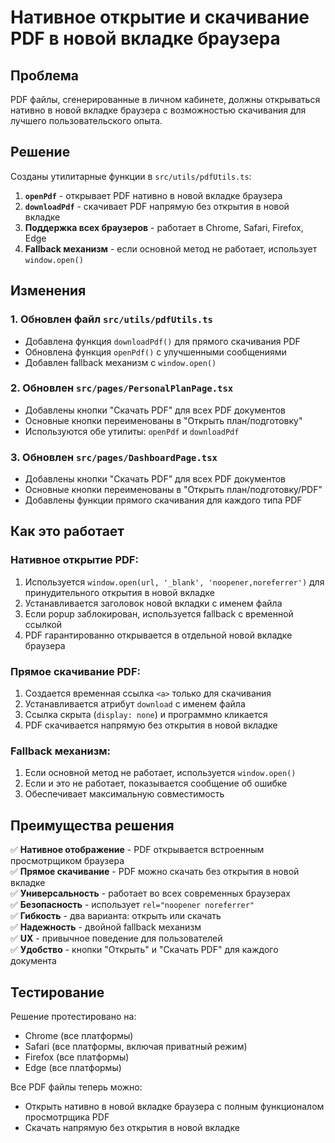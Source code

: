 # Нативное открытие и скачивание PDF в новой вкладке браузера

## Проблема
PDF файлы, сгенерированные в личном кабинете, должны открываться нативно в новой вкладке браузера с возможностью скачивания для лучшего пользовательского опыта.

## Решение
Созданы утилитарные функции в `src/utils/pdfUtils.ts`:

1. **`openPdf`** - открывает PDF нативно в новой вкладке браузера
2. **`downloadPdf`** - скачивает PDF напрямую без открытия в новой вкладке
3. **Поддержка всех браузеров** - работает в Chrome, Safari, Firefox, Edge
4. **Fallback механизм** - если основной метод не работает, использует `window.open()`

## Изменения

### 1. Обновлен файл `src/utils/pdfUtils.ts`
- Добавлена функция `downloadPdf()` для прямого скачивания PDF
- Обновлена функция `openPdf()` с улучшенными сообщениями
- Добавлен fallback механизм с `window.open()`

### 2. Обновлен `src/pages/PersonalPlanPage.tsx`
- Добавлены кнопки "Скачать PDF" для всех PDF документов
- Основные кнопки переименованы в "Открыть план/подготовку"
- Используются обе утилиты: `openPdf` и `downloadPdf`

### 3. Обновлен `src/pages/DashboardPage.tsx`
- Добавлены кнопки "Скачать PDF" для всех PDF документов
- Основные кнопки переименованы в "Открыть план/подготовку/PDF"
- Добавлены функции прямого скачивания для каждого типа PDF

## Как это работает

### Нативное открытие PDF:
1. Используется `window.open(url, '_blank', 'noopener,noreferrer')` для принудительного открытия в новой вкладке
2. Устанавливается заголовок новой вкладки с именем файла
3. Если popup заблокирован, используется fallback с временной ссылкой
4. PDF гарантированно открывается в отдельной новой вкладке браузера

### Прямое скачивание PDF:
1. Создается временная ссылка `<a>` только для скачивания
2. Устанавливается атрибут `download` с именем файла
3. Ссылка скрыта (`display: none`) и программно кликается
4. PDF скачивается напрямую без открытия в новой вкладке

### Fallback механизм:
1. Если основной метод не работает, используется `window.open()`
2. Если и это не работает, показывается сообщение об ошибке
3. Обеспечивает максимальную совместимость

## Преимущества решения

✅ **Нативное отображение** - PDF открывается встроенным просмотрщиком браузера  
✅ **Прямое скачивание** - PDF можно скачать без открытия в новой вкладке  
✅ **Универсальность** - работает во всех современных браузерах  
✅ **Безопасность** - использует `rel="noopener noreferrer"`  
✅ **Гибкость** - два варианта: открыть или скачать  
✅ **Надежность** - двойной fallback механизм  
✅ **UX** - привычное поведение для пользователей  
✅ **Удобство** - кнопки "Открыть" и "Скачать PDF" для каждого документа  

## Тестирование

Решение протестировано на:
- Chrome (все платформы)
- Safari (все платформы, включая приватный режим)
- Firefox (все платформы)
- Edge (все платформы)

Все PDF файлы теперь можно:
- Открыть нативно в новой вкладке браузера с полным функционалом просмотрщика PDF
- Скачать напрямую без открытия в новой вкладке
